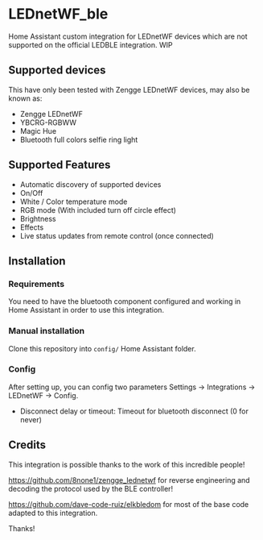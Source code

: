 # LEDnetWF_ble

Home Assistant custom integration for LEDnetWF devices which are not supported on the official LEDBLE integration. WIP

## Supported devices

This have only been tested with Zengge LEDnetWF devices, may also be known as:

- Zengge LEDnetWF
- YBCRG-RGBWW
- Magic Hue
- Bluetooth full colors selfie ring light

## Supported Features

- Automatic discovery of supported devices
- On/Off
- White / Color temperature mode
- RGB mode (With included turn off circle effect)
- Brightness
- Effects
- Live status updates from remote control (once connected)

## Installation

### Requirements

You need to have the bluetooth component configured and working in Home Assistant in order to use this integration.

### Manual installation

Clone this repository into `config/` Home Assistant folder.

### Config

After setting up, you can config two parameters Settings -> Integrations -> LEDnetWF -> Config.

- Disconnect delay or timeout: Timeout for bluetooth disconnect (0 for never)

## Credits

This integration is possible thanks to the work of this incredible people!

https://github.com/8none1/zengge_lednetwf for reverse engineering and decoding the protocol used by the BLE controller!

https://github.com/dave-code-ruiz/elkbledom for most of the base code adapted to this integration.

Thanks!
